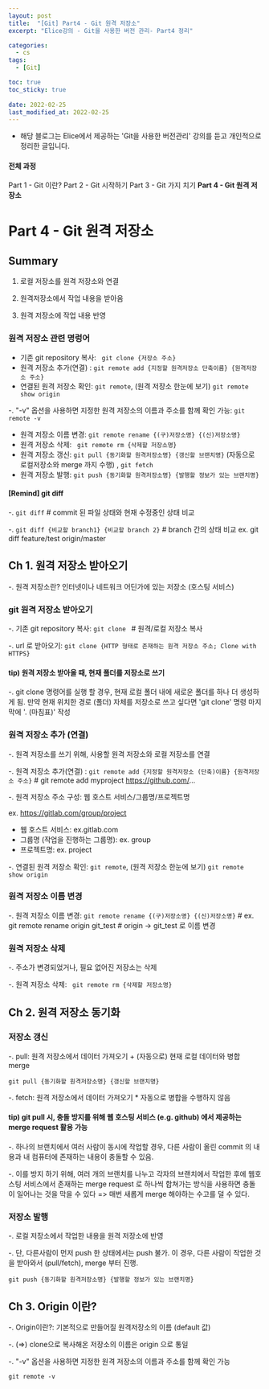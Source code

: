 ```yaml
---
layout: post
title:  "[Git] Part4 - Git 원격 저장소"
excerpt: "Elice강의 - Git을 사용한 버전 관리- Part4 정리"

categories:
  - cs
tags:
  - [Git]

toc: true
toc_sticky: true
 
date: 2022-02-25
last_modified_at: 2022-02-25
---
```


* 해당 블로그는 Elice에서 제공하는 'Git을 사용한 버전관리' 강의를 듣고 개인적으로 정리한 글입니다.

#### 전체 과정
Part 1 - Git 이란?
Part 2 - Git 시작하기
Part 3 - Git 가지 치기
**Part 4 - Git 원격 저장소**

# Part 4 - Git 원격 저장소  
## Summary
1) 로컬 저장소를 원격 저장소와 연결

2) 원격저장소에서 작업 내용을 받아옴

3) 원격 저장소에 작업 내용 반영

### 원격 저장소 관련 명렁어
* 기존 git repository 복사: ``` git clone {저장소 주소}```
* 원격 저장소 추가(연결) : ``` git remote add {지정할 원격저장소 단축이름} {원격저장소 주소} ```
* 연결된 원격 저장소 확인: ``` git remote ```, (원격 저장소 한눈에 보기) ``` git remote show origin ```

-. "-v" 옵션을 사용하면 지정한 원격 저장소의 이름과 주소를 함께 확인 가능: ``` git remote -v ```

* 원격 저장소 이름 변경: ``` git remote rename {(구)저장소명} {(신)저장소명} ```
* 원격 저장소 삭제: ``` git remote rm {삭제할 저장소명}```
* 원격 저장소 갱신: ``` git pull {동기화할 원격저장소명} {갱신할 브랜치명} ``` (자동으로 로컬저장소와 merge 까지 수행) , ``` git fetch ```
* 원격 저장소 발행: ``` git push {동기화할 원격저장소명} {발행할 정보가 있는 브랜치명} ```

#### [Remind] git diff
-. ``` git diff ``` # commit 된 파일 상태와 현재 수정중인 상태 비교

-. ``` git diff {비교할 branch1} {비교할 branch 2} ``` # branch 간의 상태 비교 ex. git diff feature/test origin/master

## Ch 1. 원격 저장소 받아오기 
-. 원격 저장소란? 인터넷이나 네트워크 어딘가에 있는 저장소 (호스팅 서비스)

### git 원격 저장소 받아오기
-. 기존 git repository 복사: ```git clone ``` # 원격/로컬 저장소 복사

-. url 로 받아오기: ``` git clone {HTTP 형태로 존재하는 원격 저장소 주소; Clone with HTTPS} ```

#### tip) 원격 저장소 받아올 때, 현재 폴더를 저장소로 쓰기
-. git clone 명령어를 실행 할 경우, 현재 로컬 폴더 내에 새로운 폴더를 하나 더 생성하게 됨. 만약 현재 위치한 경로 (폴더) 자체를 저장소로 쓰고 싶다면 'git clone' 명령 마지막에 '. (마침표)' 작성

### 원격 저장소 추가 (연결)
-. 원격 저장소를 쓰기 위해, 사용할 원격 저장소와 로컬 저장소를 연결

-. 원격 저장소 추가(연결) : ``` git remote add {지정할 원격저장소 (단축)이름} {원격저장소 주소} ``` # git remote add myproject https://github.com/...
 
-. 원격 저장소 주소 구성: 웹 호스트 서비스/그룹명/프로젝트명

ex. https://gitlab.com/group/project 
* 웹 호스트 서비스: ex.gitlab.com
* 그룹명 (작업을 진행하는 그룹명): ex. group
* 프로젝트명: ex. project

-. 연결된 원격 저장소 확인: ``` git remote ```, (원격 저장소 한눈에 보기) ``` git remote show origin ```

### 원격 저장소 이름 변경
-. 원격 저장소 이름 변경: ``` git remote rename {(구)저장소명} {(신)저장소명} ``` # ex. git remote rename origin git_test # origin -> git_test 로 이름 변경

### 원격 저장소 삭제
-. 주소가 변경되었거나, 필요 없어진 저장소는 삭제

-. 원격 저장소 삭제: ``` git remote rm {삭제할 저장소명}```


## Ch 2. 원격 저장소 동기화
### 저장소 갱신
-. pull: 원격 저장소에서 데이터 가져오기 + (자동으로) 현재 로컬 데이터와 병합 merge 

``` git pull {동기화할 원격저장소명} {갱신할 브랜치명} ```

-. fetch: 원격 저장소에서 데이터 가져오기 * 자동으로 병합을 수행하지 않음

#### tip) git pull 시, 충돌 방지를 위해 웹 호스팅 서비스 (e.g. github) 에서 제공하는 merge request 활용 가능
-. 하나의 브랜치에서 여러 사람이 동시에 작업할 경우, 다른 사람이 올린 commit 의 내용과 내 컴퓨터에 존재하는 내용이 충돌할 수 있음.

-. 이를 방지 하기 위해, 여러 개의 브랜치를 나누고 각자의 브랜치에서 작업한 후에 웹호스팅 서비스에서 존재하는 merge request 로 하나씩 합쳐가는 방식을 사용하면 충돌이 일어나는 것을 막을 수 있다 => 매번 새롭게 merge 해야하는 수고를 덜 수 있다.


### 저장소 발행
-. 로컬 저장소에서 작업한 내용을 원격 저장소에 반영

-. 단, 다른사람이 먼저 push 한 상태에서는 push 불가. 이 경우, 다른 사람이 작업한 것을 받아와서 (pull/fetch), merge 부터 진행.

``` git push {동기화할 원격저장소명} {발행할 정보가 있는 브랜치명} ```


## Ch 3. Origin 이란?
-. Origin이란?: 기본적으로 만들어질 원격저장소의 이름 (default 값)

-. (=>) clone으로 복사해온 저장소의 이름은 origin 으로 통일

-. "-v" 옵션을 사용하면 지정한 원격 저장소의 이름과 주소를 함께 확인 가능

``` git remote -v ```

